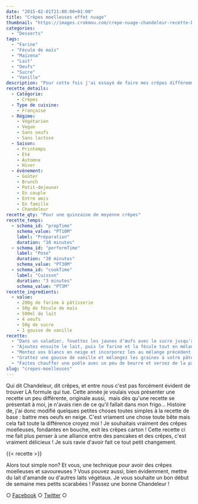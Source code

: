 ```yaml
---
date: "2015-02-01T21:00:00+01:00"
title: "Crêpes moelleuses effet nuage"
thumbnail: "https://images.crokmou.com/crepe-nuage-chandeleur-recette-blog-culinaire-crokmou.jpg"
categories:
  - "Desserts"
tags:
  - "Farine"
  - "Fécule de maïs"
  - "Maïzena"
  - "Lait"
  - "Oeufs"
  - "Sucre"
  - "Vanille"
description: "Pour cette fois j'ai essayé de faire mes crêpes différemment, avec des blancs d'oeufs battus en neige cela donne des crêpes moelleuses !"
recette_details:
  - Catégorie:
    - Crêpes
  - Type de cuisine:
    - Française  
  - Régime:
    - Végétarien
    - Vegan
    - Sans oeufs
    - Sans lactose
  - Saison:
    - Printemps
    - Été
    - Automne
    - Hiver
  - évènement:
    - Goûter
    - Brunch
    - Petit-dejeuner
    - En couple
    - Entre amis
    - En famille
    - Chandeleur
recette_qty: "Pour une quinzaine de moyenne crêpes"
recette_temps:
  - schema_id: "prepTime"
    schema_value: "PT10M"
    label: "Préparation"
    duration: "10 minutes"
  - schema_id: "performTime"
    label: "Pose"
    duration: "30 minutes"
    schema_value: "PT30M"
  - schema_id: "cookTime"
    label: "Cuisson"
    duration: "3 minutes"
    schema_value: "PT3M"
recette_ingredients:
  - value:
    - 200g de farine à pâtisserie
    - 50g de fécule de maïs
    - 500ml de lait
    - 4 oeufs
    - 50g de sucre
    - 1 gousse de vanille
recette:
  - "Dans un saladier, fouettez les jaunes d’œufs avec le sucre jusqu'à blanchiment du mélange."
  - "Ajoutez ensuite le lait, puis le farine et la fécule tout en mélangeant pour éviter les grumeaux"
  - "Montez vos blancs en neige et incorporez les au mélange précédent."
  - "Grattez une gousse de vanille et mélangez les graines à votre pâte à crêpes. Laissez ensuite reposer le tout au frais 30 minutes environ."
  - "Faites chauffer une poêle avec un peu de beurre et versez de la pâte à crêpes (selon la taille de votre poêle). Faites cuire sur chaque façe jusqu'à ce qu'elles soient dorées et dégustez encore chaud !"
slug: "crepes-moelleuses"
---
```


Qui dit Chandeleur, dit crêpes, et entre nous c'est pas forcément évident de trouver LA formule qui tue. Cette année je voulais vous présenter une recette un peu différente, originale aussi,  mais dès qu'une recette se présentait à moi, je n'avais rien de ce qu'il fallait dans mon frigo... Histoire de, j'ai donc modifié quelques petites choses toutes simples à la recette de base : battre mes oeufs en neige. C'est vriament une chose toute bête mais cela fait toute la différence croyez moi ! Je souhaitais vraiment des crêpes moelleuses, fondantes en bouche, exit les crêpes carton ! Cette recette ci me fait plus penser à une alliance entre des pancakes et des crêpes, c'est vraiment délicieux ! Je suis ravie d'avoir fait ce tout petit changement.

{{< recette >}}

Alors tout simple non? Et vous, une technique pour avoir des crêpes moelleuses et savoureuses ? Vous pouvez aussi, bien évidemment, mettre du lait d'amande ou d'autres laits végétaux. Je vous souhaite un bon début de semaine mes petits scarabées ! Passez une bonne Chandeleur !

○ [Facebook](https://www.facebook.com/crokmou.blog) ○ [Twitter](https://twitter.com/Crokmou) ○
